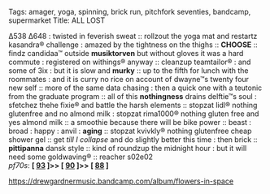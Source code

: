 Tags: amager, yoga, spinning, brick run, pitchfork seventies, bandcamp, supermarket
Title: ALL LOST
  
∆538 ∆648 : twisted in feverish sweat :: rollzout the yoga mat and restartz kasandra® challenge : amazed by the tightness on the thighs :: **CHOOSE** :: findz candidaa™ outside **musiktorven** but without gloves it was a hard commute : registered on withings® anyway :: cleanzup teamtailor® : and some of 3ix : but it is slow and **murky** :: up to the fifth for lunch with the roommates : and it is curry no rice on account of dwayne™s twenty four new self :: more of the same data chasing : then a quick one with a teutonic from the graduate program :: all of this **nothingness** drains delftie™s soul : sfetchez thehe fixie® and battle the harsh elements :: stopzat lidl® nothing glutenfree and no almond milk : stopzat rima1000® nothing gluten free and yes almond milk :: a smoothie because there will be bike power :: beast : broad : happy : anvil : **aging** :: stopzat kvivkly® nothing glutenfree cheap shower gel :: get _till I collapse_ and do slightly better this time : then brick :: **pittipanna** dansk style :: kind of roundzup the midnight hour : but it will need some goldwaving® :: reacher s02e02  
_pf70s_: **[ [93](https://www.allmusic.com/album/band-of-gypsys-mw0000650248) ]>> [ [90](https://www.allmusic.com/album/zombie-mw0000651216) ]>> [ [88](https://www.allmusic.com/album/from-here-to-eternity-mw0000084304) ]**  

<https://drewgardnermusic.bandcamp.com/album/flowers-in-space>
